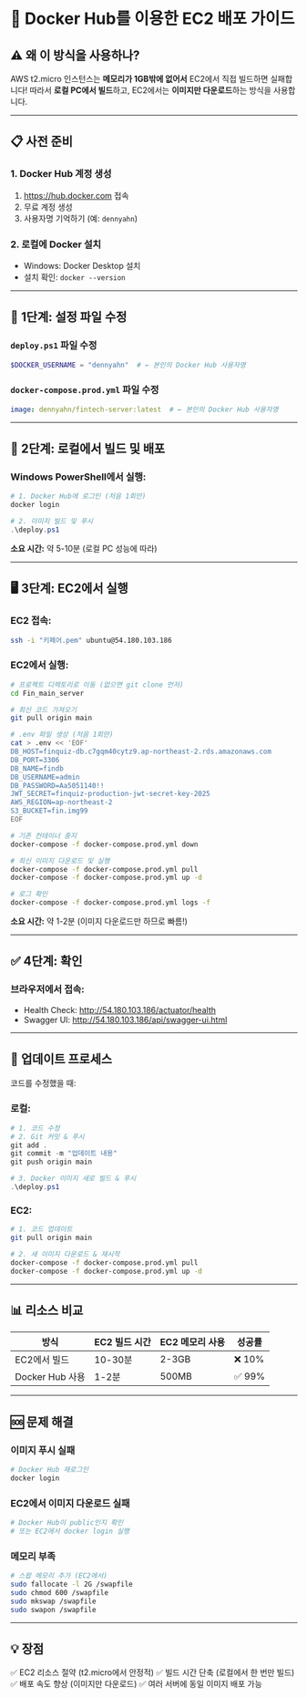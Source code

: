 # 🚀 Docker Hub를 이용한 EC2 배포 가이드

## ⚠️ 왜 이 방식을 사용하나?

AWS t2.micro 인스턴스는 **메모리가 1GB밖에 없어서** EC2에서 직접 빌드하면 실패합니다!
따라서 **로컬 PC에서 빌드**하고, EC2에서는 **이미지만 다운로드**하는 방식을 사용합니다.

---

## 📋 사전 준비

### 1. Docker Hub 계정 생성
1. https://hub.docker.com 접속
2. 무료 계정 생성
3. 사용자명 기억하기 (예: `dennyahn`)

### 2. 로컬에 Docker 설치
- Windows: Docker Desktop 설치
- 설치 확인: `docker --version`

---

## 🔧 1단계: 설정 파일 수정

### `deploy.ps1` 파일 수정
```powershell
$DOCKER_USERNAME = "dennyahn"  # ← 본인의 Docker Hub 사용자명
```

### `docker-compose.prod.yml` 파일 수정
```yaml
image: dennyahn/fintech-server:latest  # ← 본인의 Docker Hub 사용자명
```

---

## 🚀 2단계: 로컬에서 빌드 및 배포

### Windows PowerShell에서 실행:
```powershell
# 1. Docker Hub에 로그인 (처음 1회만)
docker login

# 2. 이미지 빌드 및 푸시
.\deploy.ps1
```

**소요 시간:** 약 5-10분 (로컬 PC 성능에 따라)

---

## 🖥️ 3단계: EC2에서 실행

### EC2 접속:
```bash
ssh -i "키페어.pem" ubuntu@54.180.103.186
```

### EC2에서 실행:
```bash
# 프로젝트 디렉토리로 이동 (없으면 git clone 먼저)
cd Fin_main_server

# 최신 코드 가져오기
git pull origin main

# .env 파일 생성 (처음 1회만)
cat > .env << 'EOF'
DB_HOST=finquiz-db.c7gqm40cytz9.ap-northeast-2.rds.amazonaws.com
DB_PORT=3306
DB_NAME=findb
DB_USERNAME=admin
DB_PASSWORD=Aa5051140!!
JWT_SECRET=finquiz-production-jwt-secret-key-2025
AWS_REGION=ap-northeast-2
S3_BUCKET=fin.img99
EOF

# 기존 컨테이너 중지
docker-compose -f docker-compose.prod.yml down

# 최신 이미지 다운로드 및 실행
docker-compose -f docker-compose.prod.yml pull
docker-compose -f docker-compose.prod.yml up -d

# 로그 확인
docker-compose -f docker-compose.prod.yml logs -f
```

**소요 시간:** 약 1-2분 (이미지 다운로드만 하므로 빠름!)

---

## ✅ 4단계: 확인

### 브라우저에서 접속:
- Health Check: http://54.180.103.186/actuator/health
- Swagger UI: http://54.180.103.186/api/swagger-ui.html

---

## 🔄 업데이트 프로세스

코드를 수정했을 때:

### 로컬:
```powershell
# 1. 코드 수정
# 2. Git 커밋 & 푸시
git add .
git commit -m "업데이트 내용"
git push origin main

# 3. Docker 이미지 새로 빌드 & 푸시
.\deploy.ps1
```

### EC2:
```bash
# 1. 코드 업데이트
git pull origin main

# 2. 새 이미지 다운로드 & 재시작
docker-compose -f docker-compose.prod.yml pull
docker-compose -f docker-compose.prod.yml up -d
```

---

## 📊 리소스 비교

| 방식 | EC2 빌드 시간 | EC2 메모리 사용 | 성공률 |
|------|---------------|-----------------|--------|
| EC2에서 빌드 | 10-30분 | 2-3GB | ❌ 10% |
| Docker Hub 사용 | 1-2분 | 500MB | ✅ 99% |

---

## 🆘 문제 해결

### 이미지 푸시 실패
```powershell
# Docker Hub 재로그인
docker login
```

### EC2에서 이미지 다운로드 실패
```bash
# Docker Hub이 public인지 확인
# 또는 EC2에서 docker login 실행
```

### 메모리 부족
```bash
# 스왑 메모리 추가 (EC2에서)
sudo fallocate -l 2G /swapfile
sudo chmod 600 /swapfile
sudo mkswap /swapfile
sudo swapon /swapfile
```

---

## 💡 장점

✅ EC2 리소스 절약 (t2.micro에서 안정적)
✅ 빌드 시간 단축 (로컬에서 한 번만 빌드)
✅ 배포 속도 향상 (이미지만 다운로드)
✅ 여러 서버에 동일 이미지 배포 가능

